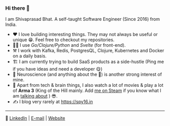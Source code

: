 ### Hi there 👋

I am Shivaprasad Bhat. A self-taught Software Engineer (Since 2016) from India.

-  ♥️ I love building interesting things. They may not always be useful or unique 😁. Feel free to checkout my repositories.
- 👨‍💻 I use *Go/Clojure/Python* and *Svelte* (for front-end).
- ⚒️ I work with Kafka, Redis, PostgresQL, Clojure, Kubernetes and Docker on a daily basis.
- 🏗️ I am currently trying to build SaaS products as a side-hustle (Ping me if you have ideas and need a developer 😋)
- 🤯 Neuroscience (and anything about the 🧠) is another strong interest of mine.
- 🤩 Apart from tech & brain things, I also watch a lot of movies & play a lot of **Arma 3** (King of the Hill mainly. Add [me on Steam](https://steamcommunity.com/id/phantom-actual/) if you know what I am [talking about](https://www.youtube.com/watch?v=kwxFrvE0bI4) ) 😎.
- ✍️ I blog very rarely at <https://spy16.in>

----

📡 [LinkedIn](https://www.linkedin.com/in/shivaprasadbhat/) | [E-mail](mailto:shiv.ylp@gmail.com) | [Website](https://spy16.in)
